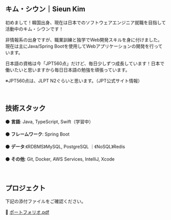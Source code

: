 ## キム・シウン｜Sieun Kim
初めまして！韓国出身、現在は日本でのソフトウェアエンジニア就職を目指して活動中のキム・シウンです！

非情報系の出身ですが、職業訓練と独学でWeb開発スキルを身に付けました。現在は主にJava/Spring Bootを使用してWebアプリケーションの開発を行っています。

日本語の資格は今「JPT560点」だけど、毎日少しずつ成長しています！日本で働いたいと思いますから毎日日本語の勉強を頑張っています。

※JPT560点は、JLPT N2ぐらいと思います。（JPT公式サイト情報）

<br>

## 技術スタック
⚫️ **言語**: Java, TypeScript, Swift（学習中）

⚫️ **フレームワーク**: Spring Boot

⚫️ **データ**:《RDBMS》MySQL, PostgreSQL ｜《NoSQL》Redis

⚫️ **その他**: Git, Docker, AWS Services, IntelliJ, Xcode

<br>


## プロジェクト

下記の添付ファイルをご確認ください。

📑 [ポートフォリオ.pdf](https://github.com/user-attachments/files/20054618/default.pdf)
